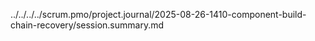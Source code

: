 ../../../../scrum.pmo/project.journal/2025-08-26-1410-component-build-chain-recovery/session.summary.md